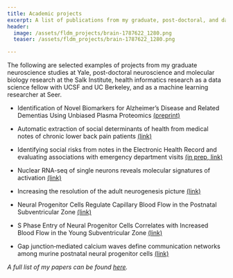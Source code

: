 ```yaml
---
title: Academic projects
excerpt: A list of publications from my graduate, post-doctoral, and data science fellowship research.
header:
  image: /assets/fldm_projects/brain-1787622_1280.png
  teaser: /assets/fldm_projects/brain-1787622_1280.png

---
```


The following are selected examples of projects from my graduate neuroscience studies at Yale, post-doctoral neuroscience and molecular biology research at the Salk Institute, health informatics research as a data science fellow with UCSF and UC Berkeley, and as a machine learning researcher at Seer.

- Identification of Novel Biomarkers for Alzheimer’s Disease and Related Dementias Using Unbiased Plasma Proteomics [(preprint)](https://www.biorxiv.org/content/10.1101/2024.01.05.574446v1)

- Automatic extraction of social determinants of health from medical notes of chronic lower back pain patients [(link)](https://academic.oup.com/jamia/article/30/8/1438/7133957)

- Identifying social risks from notes in the Electronic Health Record and evaluating associations with emergency department visits [(in prep, link)](https://github.com/benslack19/pediatric_oncology_EHR)

- Nuclear RNA-seq of single neurons reveals molecular signatures of activation [(link)](https://www.nature.com/articles/ncomms11022)

- Increasing the resolution of the adult neurogenesis picture [(link)](https://www.ncbi.nlm.nih.gov/pmc/articles/PMC3914506/)

- Neural Progenitor Cells Regulate Capillary Blood Flow in the Postnatal Subventricular Zone [(link)](https://www.jneurosci.org/content/32/46/16435.short)

- S Phase Entry of Neural Progenitor Cells Correlates with Increased Blood Flow in the Young Subventricular Zone [(link)](https://journals.plos.org/plosone/article?id=10.1371/journal.pone.0031960)

- Gap junction‐mediated calcium waves define communication networks among murine postnatal neural progenitor cells [(link)](https://onlinelibrary.wiley.com/doi/abs/10.1111/j.1460-9568.2011.07901.x)


*A full list of my papers can be found [here](https://scholar.google.com/citations?hl=en&user=wGG8V78AAAAJ&view_op=list_works).*
